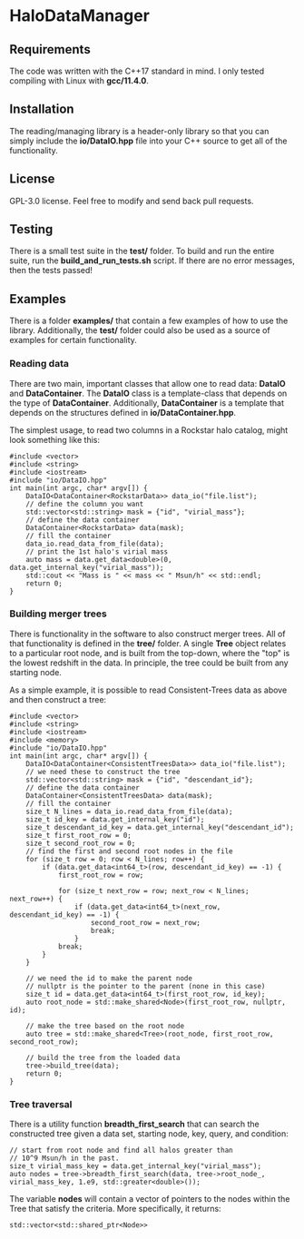 # HaloDataManager

## Requirements
The code was written with the C++17 standard in mind. I only tested compiling with Linux with **gcc/11.4.0**.

## Installation
The reading/managing library is a header-only library so that you can simply include the **io/DataIO.hpp** file into your C++ source to get all of the functionality.

## License
GPL-3.0 license. Feel free to modify and send back pull requests.

## Testing
There is a small test suite in the **test/** folder. To build and run the entire suite, run the **build_and_run_tests.sh** script. If there are no error messages, then the tests passed!

## Examples
There is a folder **examples/** that contain a few examples of how to use the library. Additionally, the **test/** folder could also be used as a source of examples for certain functionality.

### Reading data
There are two main, important classes that allow one to read data: **DataIO** and **DataContainer**. The **DataIO** class is a template-class that depends on the type of **DataContainer**. Additionally, **DataContainer** is a template that depends on the structures defined in **io/DataContainer.hpp**. 

The simplest usage, to read two columns in a Rockstar halo catalog, might look something like this:

    #include <vector>
    #include <string>
    #include <iostream>
    #include "io/DataIO.hpp"
    int main(int argc, char* argv[]) {
	    DataIO<DataContainer<RockstarData>> data_io("file.list");
	    // define the column you want
	    std::vector<std::string> mask = {"id", "virial_mass"};
	    // define the data container
	    DataContainer<RockstarData> data(mask);
	    // fill the container
	    data_io.read_data_from_file(data);
	    // print the 1st halo's virial mass
	    auto mass = data.get_data<double>(0, data.get_internal_key("virial_mass"));
	    std::cout << "Mass is " << mass << " Msun/h" << std::endl;
	    return 0;
	}
	
### Building merger trees

There is functionality in the software to also construct merger trees. All of that functionality is defined in the **tree/** folder. A single **Tree** object relates to a particular root node, and is built from the top-down, where the "top" is the lowest redshift in the data. In principle, the tree could be built from any starting node.

As a simple example, it is possible to read Consistent-Trees data as above and then construct a tree:

    #include <vector>
    #include <string>
    #include <iostream>
    #include <memory>
    #include "io/DataIO.hpp"
    int main(int argc, char* argv[]) {
	    DataIO<DataContainer<ConsistentTreesData>> data_io("file.list");
	    // we need these to construct the tree
	    std::vector<std::string> mask = {"id", "descendant_id"};
	    // define the data container
	    DataContainer<ConsistentTreesData> data(mask);
	    // fill the container
	    size_t N_lines = data_io.read_data_from_file(data);
	    size_t id_key = data.get_internal_key("id");
	    size_t descendant_id_key = data.get_internal_key("descendant_id");
	    size_t first_root_row = 0;
	    size_t second_root_row = 0;
	    // find the first and second root nodes in the file
	    for (size_t row = 0; row < N_lines; row++) {
			if (data.get_data<int64_t>(row, descendant_id_key) == -1) {
				first_root_row = row;

				for (size_t next_row = row; next_row < N_lines; next_row++) {
					if (data.get_data<int64_t>(next_row, descendant_id_key) == -1) {
						second_root_row = next_row;
						break;
					}
				break;
			}
		}
		
		// we need the id to make the parent node
		// nullptr is the pointer to the parent (none in this case)
		size_t id = data.get_data<int64_t>(first_root_row, id_key);
		auto root_node = std::make_shared<Node>(first_root_row, nullptr, id);
		
		// make the tree based on the root node
		auto tree = std::make_shared<Tree>(root_node, first_root_row, second_root_row);
		
		// build the tree from the loaded data
		tree->build_tree(data);
	    return 0;
	}

### Tree traversal

There is a utility function **breadth_first_search** that can search the constructed tree given a data set, starting node, key, query, and condition:

    // start from root node and find all halos greater than
	// 10^9 Msun/h in the past.
	size_t virial_mass_key = data.get_internal_key("virial_mass");
    auto nodes = tree->breadth_first_search(data, tree->root_node_, virial_mass_key, 1.e9, std::greater<double>());

The variable **nodes** will contain a vector of pointers to the nodes within the Tree that satisfy the criteria. More specifically, it returns:

    std::vector<std::shared_ptr<Node>>
